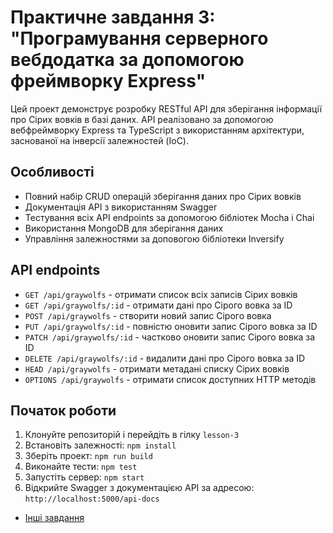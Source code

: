 # Практичне завдання 3: "Програмування серверного вебдодатка за допомогою фреймворку Express"

Цей проект демонструє розробку RESTful API для зберігання інформації про Сірих вовків в базі даних. 
API реалізовано за допомогою вебфреймворку Express та TypeScript з використанням архітектури, заснованої на інверсії залежностей (IoC).

## Особливості

- Повний набір CRUD операцій зберігання даних про Сірих вовків
- Документація API з використанням Swagger
- Тестування всіх API endpoints за допомогою бібліотек Mocha і Chai
- Використання MongoDB для зберігання даних
- Управління залежностями за доповогою бібліотеки Inversify

## API endpoints

- `GET /api/graywolfs` - отримати список всіх записів Сірих вовків
- `GET /api/graywolfs/:id` - отримати дані про Сірого вовка за ID
- `POST /api/graywolfs` - створити новий запис Сірого вовка
- `PUT /api/graywolfs/:id` - повністю оновити запис Сірого вовка за ID
- `PATCH /api/graywolfs/:id` - частково оновити запис Сірого вовка за ID
- `DELETE /api/graywolfs/:id` - видалити дані про Сірого вовка за ID
- `HEAD /api/graywolfs` - отримати метадані списку Сірих вовків
- `OPTIONS /api/graywolfs` - отримати список доступних HTTP методів

## Початок роботи

1. Клонуйте репозиторій і перейдіть в гілку `lesson-3`
1. Встановіть залежності: `npm install`
1. Зберіть проект: `npm run build`
1. Виконайте тести: `npm test`
1. Запустіть сервер: `npm start`
1. Відкрийте Swagger з документацією API за адресою: `http://localhost:5000/api-docs`

- [Інші завдання](../../tree/main/README.md)
